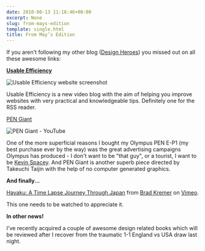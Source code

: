 ```yaml
---
date: 2010-06-13 11:18:46+00:00
excerpt: None
slug: from-mays-edition
template: single.html
title: From May’s Edition
---
```


If you aren't following my other blog ([Design Heroes](http://designheroes.co.uk)) you missed out on all these awesome links:

[**Usable Efficiency**](http://www.usable-efficiency.com/)

![Usable Efficiency website screenshot](http://designheroes.co.uk/file/dhp-2659.jpg)

Usable Efficiency is a new video blog with the aim of helping you improve websites with very practical and knowledgeable tips. Definitely one for the RSS reader.

[PEN Giant](http://www.youtube.com/watch?v=fOxpKdmVvlk)

![PEN Giant - YouTube](http://designheroes.co.uk/file/dhp-2649.jpg)

One of the more superficial reasons I bought my Olympus PEN E-P1 (my best purchase ever by the way) was the great advertising campaigns Olympus has produced - I don't want to be "that guy", or a tourist, I want to be [Kevin Spacey](http://www.youtube.com/watch?v=Sk5ZuAAWV4o). And PEN Giant is another superb piece directed by Takeuchi Taijin with the help of no computer generated graphics.

**And finally...**

[Hayaku: A Time Lapse Journey Through Japan](http://vimeo.com/12112529) from [Brad Kremer](http://vimeo.com/bradkremer) on [Vimeo](http://vimeo.com).

This one needs to be watched to appreciate it.

**In other news!**

I've recently acquired a couple of awesome design related books which will be reviewed after I recover from the traumatic 1-1 England vs USA draw last night.
